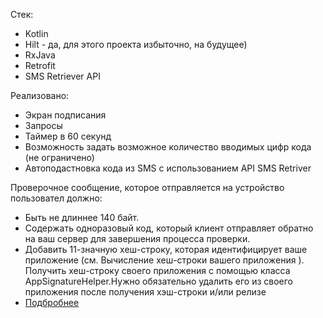 Стек:
 - Kotlin
 - Hilt - да, для этого проекта избыточно, на будущее)
 - RxJava
 - Retrofit
 - SMS Retriever API

Реализовано:
- Экран подписания
- Запросы
- Таймер в 60 секунд
- Возможность задать возможное количество вводимых цифр кода (не ограничено)
- Автоподастновка кода из SMS с использованием API SMS Retriver

Проверочное сообщение, которое отправляется на устройство пользовател должно:
 - Быть не длиннее 140 байт.
 - Содержать одноразовый код, который клиент отправляет обратно на ваш сервер для завершения процесса проверки.
 - Добавить 11-значную хеш-строку, которая идентифицирует ваше приложение (см. Вычисление хеш-строки вашего приложения ). Получить хеш-строку своего приложения с помощью класса AppSignatureHelper.Нужно обязательно удалить его из своего приложения после получения хэш-строки и/или релизе
 - [Подбробнее]




[Подбробнее]: <[http://daringfireball.net](https://developers.google.com/identity/sms-retriever/overview?hl=ru)https://developers.google.com/identity/sms-retriever/overview?hl=ru>
